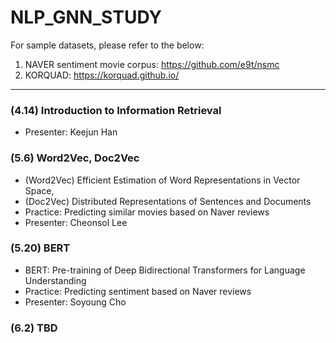 # NLP_GNN_STUDY

For sample datasets, please refer to the below:
1. NAVER sentiment movie corpus: https://github.com/e9t/nsmc
2. KORQUAD: https://korquad.github.io/

---------
### (4.14) Introduction to Information Retrieval
- Presenter: Keejun Han

### (5.6) Word2Vec, Doc2Vec
- (Word2Vec) Efficient Estimation of Word Representations in Vector Space,
- (Doc2Vec) Distributed Representations of Sentences and Documents
- Practice: Predicting similar movies based on Naver reviews
- Presenter: Cheonsol Lee

### (5.20) BERT 
- BERT: Pre-training of Deep Bidirectional Transformers for Language Understanding
- Practice: Predicting sentiment based on Naver reviews
- Presenter: Soyoung Cho

### (6.2) TBD
